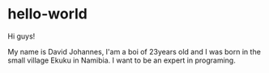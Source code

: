 # hello-world

Hi guys!

My name is David Johannes, I'am a boi of 23years old and I was born in the small village Ekuku in Namibia. 
I want to be an expert in programing.

